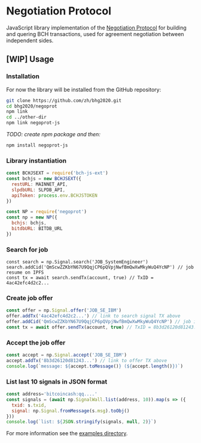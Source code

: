 # Negotiation Protocol

JavaScript library implementation of the [Negotiation Protocol](negoprot-spec.md) for building and quering BCH transactions, used for agreement negotiation between independent sides.

## [WIP] Usage

### Installation

For now the library will be installed from the GitHub repository:

```sh
git clone https://github.com/zh/bhg2020.git
cd bhg2020/negoprot
npm link
cd ../other-dir
npm link negoprot-js
```

_TODO: create npm package and then:_

```sh
npm install negoprot-js
```

###

### Library instantiation


```js
const BCHJSEXT = require('bch-js-ext')
const bchjs = new BCHJSEXT({
  restURL: MAINNET_API,
  slpdbURL: SLPDB_API,
  apiToken: process.env.BCHJSTOKEN
})

const NP = require('negoprot')
const np = new NP({
  bchjs: bchjs,
  bitdbURL: BITDB_URL
})

```

### Search for job

```
const search = np.Signal.search('JOB_SystemEngineer')
search.addCid('QmScwZZKbYN67U9QqjCP6pQVpjNwfBmQwXwMkyWuQ4YcNP') // job resume on IPFS
const tx = await search.sendTx(account, true) // TxID = 4ac42efc4d2c2...
```

### Create job offer

```js
const offer = np.Signal.offer('JOB_SE_IBM')
offer.addTx('4ac42efc4d2c2...') // link to search signal TX above
offer.addCid('QmScwZZKbYN67U9QqjCP6pQVpjNwfBmQwXwMkyWuQ4YcNP') // job information on IPFS
const tx = await offer.sendTx(account, true) // TxID = 8b3d26120d81243...
```

### Accept the job offer

```js
const accept = np.Signal.accept('JOB_SE_IBM')
accept.addTx('8b3d26120d81243...') // link to offer TX above
console.log(`message: ${accept.toMessage()} (${accept.length()})`)
```

### List last 10 signals in JSON format

```js
const address='bitcoincash:qq....'
const signals = (await np.SignalWall.list(address, 10)).map(s => ({
  txid: s.txid,
  signal: np.Signal.fromMessage(s.msg).toObj()
}))
console.log(`list: ${JSON.stringify(signals, null, 2)}`)
```


For more information see the [examples directory](examples/).
